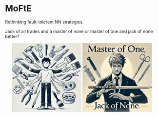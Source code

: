 # MoFtE

Rethinking fault-tolerant NN strategies. 

Jack of all trades and a master of none or master of one and jack of none better?

<p align="center">
  <img src="assets/jack of all trades 1.jpg" alt="Figure 1" width="45%"/>
  <img src="assets/master of one.jpg" alt="Figure 2" width="45%"/>
</p>
